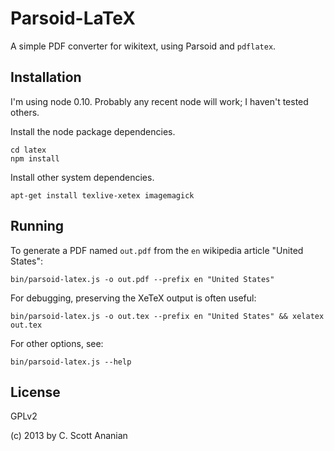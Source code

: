 # Parsoid-LaTeX

A simple PDF converter for wikitext, using Parsoid and `pdflatex`.

## Installation

I'm using node 0.10.  Probably any recent node will work; I haven't tested
others.

Install the node package dependencies.
```
cd latex
npm install
```

Install other system dependencies.
```
apt-get install texlive-xetex imagemagick
```

## Running

To generate a PDF named `out.pdf` from the `en` wikipedia article "United States":
```
bin/parsoid-latex.js -o out.pdf --prefix en "United States"
```

For debugging, preserving the XeTeX output is often useful:
```
bin/parsoid-latex.js -o out.tex --prefix en "United States" && xelatex out.tex
```

For other options, see:
```
bin/parsoid-latex.js --help
```

## License

GPLv2

(c) 2013 by C. Scott Ananian
